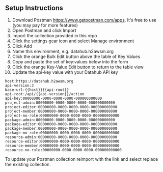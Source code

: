 ## Setup Instructions

1. Download Postman https://www.getpostman.com/apps. It's free to use (you may pay for more features)
2. Open Postman and click Import
3. Import the collection provided in this repo
4. Click the settings gear icon and select Manage environment
5. Click Add
6. Name this environment, e.g. datahub.h2awsm.org
7. Click the orange Bulk Edit button above the table of Key Values
8. Copy and paste the set of key:values below into the form
9. Click the orange Key-Value Edit button to return to the table view
10. Update the api-key value with your Datahub API key

```
host:https://datahub.h2awsm.org
api-version:3
base-url:{{host}}{{api-root}}
api-root:/api/{{api-version}}/action
api-key:00000000-0000-0000-0000-000000000000
project-admin:00000000-0000-0000-0000-000000000000
project-editor:00000000-0000-0000-0000-000000000000
project-member:00000000-0000-0000-0000-000000000000
project-no-role:00000000-0000-0000-0000-000000000000
package-admin:00000000-0000-0000-0000-000000000000
package-editor:00000000-0000-0000-0000-000000000000
package-member:00000000-0000-0000-0000-000000000000
package-no-role:00000000-0000-0000-0000-000000000000
resource-admin:00000000-0000-0000-0000-000000000000
resource-editor:00000000-0000-0000-0000-000000000000
resource-member:00000000-0000-0000-0000-000000000000
resource-no-role:00000000-0000-0000-0000-000000000000
```

To update your Postman collection reimport with the link and select replace the existing collection.
